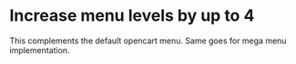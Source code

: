 # Increase menu levels by up to 4

This complements the default opencart menu. Same goes for mega menu implementation.
